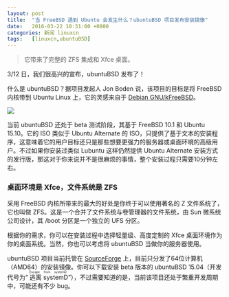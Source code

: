 ```yaml
---
layout: post
title:	"当 FreeBSD 遇到 Ubuntu 会发生什么？ubuntuBSD 项目发布安装镜像"
date:	2016-03-22 10:31:00 +0800 
categories:	新闻 linuxcn 
tags:	[linuxcn,ubuntuBSD]
---
```




> 
> 它带来了完整的 ZFS 集成和 Xfce 桌面。
> 
> 
> 


3/12 日，我们很高兴的宣布，ubuntuBSD 发布了！


什么是 ubuntuBSD？据项目发起人 Jon Boden 说，该项目的目标是将 FreeBSD 内核带到 Ubuntu Linux 上，它的灵感来自于 [Debian GNU/kFreeBSD](https://www.debian.org/ports/kfreebsd-gnu/)。


![](/Asserts/Images//attachment/album/201603/22/060124v3iu6j9enwninui3.jpg)


当前 ubuntuBSD 还处于 beta 测试阶段，其基于 FreeBSD 10.1 和 Ubuntu 15.10。它的 ISO 类似于 Ubuntu Alternate 的 ISO，只提供了基于文本的安装程序，这意味着它的用户目标还只是那些想要更强力的服务器或桌面环境的高级用户。不过如果你安装过类似 Lubuntu 这样仍然提供 Ubuntu Alternate 安装方式的发行版，那这对于你来说并不是很麻烦的事情，整个安装过程只需要10分钟左右。


### 桌面环境是 Xfce，文件系统是 ZFS


采用 FreeBSD 内核所带来的最大的好处是你终于可以使用著名的 Z 文件系统了，它也叫做 ZFS。这是一个合并了文件系统与卷管理器的文件系统，由 Sun 微系统公司设计，其 /boot 分区是一个独立的 UFS 分区。


根据你的需求，你可以在安装过程中选择轻量级、高度定制的 Xfce 桌面环境作为你的桌面系统。当然，你也可以考虑将 ubuntuBSD 当做你的服务器使用。


ubuntuBSD 项目当前托管在 [SourceForge](https://sourceforge.net/projects/ubuntubsd/) 上，目前只分发了64位计算机（AMD64）的安装镜像。你可以下载安装 beta 版本的 ubuntuBSD 15.04（开发代号为“<ruby> 逃离 systemD <rp>  （ </rp> <rt>  Escape from systemD </rt> <rp>  ） </rp></ruby>”），不过需要知道的是，当前该项目还处于繁重开发周期中，可能还有不少 bug。
